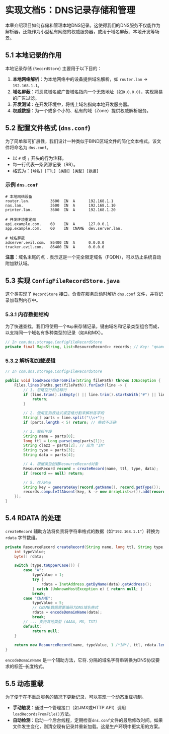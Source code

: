 # 实现文档5：DNS记录存储和管理

本章介绍项目如何存储和管理本地DNS记录。这使得我们的DNS服务不仅能作为解析器，还能作为小型私有网络的权威服务器，或用于域名屏蔽、本地开发等场景。

## 5.1 本地记录的作用

本地记录存储 (`RecordStore`) 主要用于以下目的：
1.  **本地网络解析**：为本地网络中的设备提供域名解析，如 `router.lan` -> `192.168.1.1`。
2.  **域名屏蔽**：将恶意域名或广告域名指向一个无效地址（如`0.0.0.0`），实现简易的广告过滤。
3.  **开发测试**：在开发环境中，将线上域名指向本地开发服务器。
4.  **权威数据**：为一个或多个小的、私有的域（Zone）提供权威解析服务。

## 5.2 配置文件格式 (`dns.conf`)

为了简单和可扩展性，我们设计一种类似于BIND区域文件的简化文本格式。该文件将命名为 `dns.conf`。

-   以 `#` 或 `;` 开头的行为注释。
-   每一行代表一条资源记录（RR）。
-   格式为：`[域名] [TTL] [类别] [类型] [数据]`

### 示例 `dns.conf`

```
# 本地网络设备
router.lan.         3600  IN  A      192.168.1.1
nas.lan.            3600  IN  A      192.168.1.10
printer.lan.        3600  IN  A      192.168.1.20

# 开发环境重定向
api.example.com.    60    IN  A      127.0.0.1
app.example.com.    60    IN  CNAME  dev.server.lan.

# 域名屏蔽
adserver.evil.com.  86400 IN  A      0.0.0.0
tracker.evil.com.   86400 IN  A      0.0.0.0
```
**注意**：域名末尾的点 `.` 表示这是一个完全限定域名（FQDN），可以防止系统自动附加默认域。

## 5.3 实现 `ConfigFileRecordStore.java`

这个类实现了 `RecordStore` 接口，负责在服务启动时解析 `dns.conf` 文件，并将记录加载到内存中。

### 5.3.1 内存数据结构
为了快速查找，我们将使用一个`Map`来存储记录。键由域名和记录类型组合而成，以支持同一个域名有多种类型的记录（如A和MX）。

```java
// In com.dns.storage.ConfigFileRecordStore
private final Map<String, List<ResourceRecord>> records; // Key: "qname:qtype"
```

### 5.3.2 解析和加载逻辑

```java
// In com.dns.storage.ConfigFileRecordStore

public void loadRecordsFromFile(String filePath) throws IOException {
    Files.lines(Paths.get(filePath)).forEach(line -> {
        // 1. 忽略空行和注释行
        if (line.trim().isEmpty() || line.trim().startsWith("#") || line.trim().startsWith(";")) {
            return;
        }

        // 2. 使用正则表达式或空格分割来解析各字段
        String[] parts = line.split("\\s+");
        if (parts.length < 5) return; // 格式不正确

        // 3. 解析字段
        String name = parts[0];
        long ttl = Long.parseLong(parts[1]);
        String clazz = parts[2]; // 应为 "IN"
        String type = parts[3];
        String data = parts[4];

        // 4. 根据类型创建ResourceRecord对象
        ResourceRecord record = createRecord(name, ttl, type, data);
        if (record == null) return;

        // 5. 存入Map
        String key = generateKey(record.getName(), record.getType());
        records.computeIfAbsent(key, k -> new ArrayList<>()).add(record);
    });
}
```

## 5.4 RDATA 的处理

`createRecord` 辅助方法将负责将字符串格式的数据（如`"192.168.1.1"`）转换为 `rdata` 字节数组。

```java
private ResourceRecord createRecord(String name, long ttl, String type, String data) {
    int typeValue;
    byte[] rdata;

    switch (type.toUpperCase()) {
        case "A":
            typeValue = 1;
            try {
                rdata = InetAddress.getByName(data).getAddress();
            } catch (UnknownHostException e) { return null; }
            break;
        case "CNAME":
            typeValue = 5;
            // CNAME数据需要编码为DNS域名格式
            rdata = encodeDomainName(data);
            break;
        // ... 支持其他类型 (AAAA, MX, TXT)
        default:
            return null;
    }
    
    return new ResourceRecord(name, typeValue, 1 /*IN*/, ttl, rdata.length, rdata);
}
```
`encodeDomainName` 是一个辅助方法，它将`.`分隔的域名字符串转换为DNS协议要求的标签-长度格式。

## 5.5 动态重载
为了便于在不重启服务的情况下更新记录，可以实现一个动态重载机制。
- **手动触发**：通过一个管理接口（如JMX或HTTP API）调用`loadRecordsFromFile()`方法。
- **自动检测**：启动一个后台线程，定期检查`dns.conf`文件的最后修改时间。如果文件发生变化，则清空现有记录并重新加载。这是生产环境中更实用的方案。 
